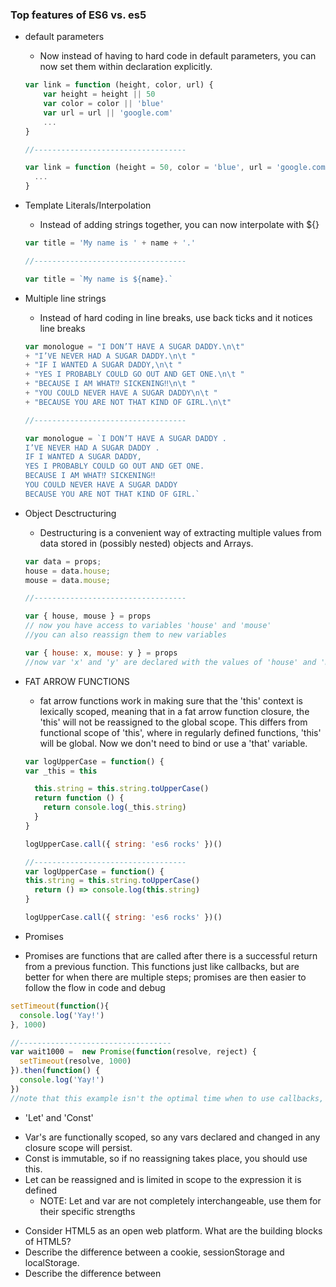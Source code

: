 ### Top features of ES6 vs. es5

* default parameters
  - Now instead of having to hard code in default parameters, you can now set them within declaration explicitly.
  ```javascript
  var link = function (height, color, url) {
      var height = height || 50
      var color = color || 'blue'
      var url = url || 'google.com'
      ...
  }

  //----------------------------------

  var link = function (height = 50, color = 'blue', url = 'google.com') {
    ...
  }
  ```
* Template Literals/Interpolation
  - Instead of adding strings together, you can now interpolate with ${}
  ```javascript
  var title = 'My name is ' + name + '.'

  //----------------------------------

  var title = `My name is ${name}.`
  ```    
* Multiple line strings
  - Instead of hard coding in line breaks, use back ticks and it notices line breaks
  ```javascript
  var monologue = "I DON’T HAVE A SUGAR DADDY.\n\t"
  + "I’VE NEVER HAD A SUGAR DADDY.\n\t "
  + "IF I WANTED A SUGAR DADDY,\n\t "
  + "YES I PROBABLY COULD GO OUT AND GET ONE.\n\t "
  + "BECAUSE I AM WHAT⁉ SICKENING‼\n\t "
  + "YOU COULD NEVER HAVE A SUGAR DADDY\n\t "
  + "BECAUSE YOU ARE NOT THAT KIND OF GIRL.\n\t"

  //----------------------------------

  var monologue = `I DON’T HAVE A SUGAR DADDY .
  I’VE NEVER HAD A SUGAR DADDY .
  IF I WANTED A SUGAR DADDY,
  YES I PROBABLY COULD GO OUT AND GET ONE.
  BECAUSE I AM WHAT⁉ SICKENING‼
  YOU COULD NEVER HAVE A SUGAR DADDY
  BECAUSE YOU ARE NOT THAT KIND OF GIRL.`

  ```    

* Object Desctructuring
  - Destructuring is a convenient way of extracting multiple values from data stored in (possibly nested) objects and Arrays.
  ```javascript
  var data = props;
  house = data.house;
  mouse = data.mouse;

  //----------------------------------

  var { house, mouse } = props
  // now you have access to variables 'house' and 'mouse'
  //you can also reassign them to new variables

  var { house: x, mouse: y } = props
  //now var 'x' and 'y' are declared with the values of 'house' and 'mouse'

  ```    
* FAT ARROW FUNCTIONS
  - fat arrow functions work in making sure that the 'this' context is lexically scoped, meaning that
  in a fat arrow function closure, the 'this' will not be reassigned to the global scope. This differs
  from functional scope of 'this', where in regularly defined functions, 'this' will be global. Now we
  don't need to bind or use a 'that' variable.
  ```javascript
  var logUpperCase = function() {
  var _this = this

    this.string = this.string.toUpperCase()
    return function () {
      return console.log(_this.string)
    }
  }

  logUpperCase.call({ string: 'es6 rocks' })()

  //----------------------------------
  var logUpperCase = function() {
  this.string = this.string.toUpperCase()
    return () => console.log(this.string)
  }

  logUpperCase.call({ string: 'es6 rocks' })()
  ```    

* Promises
- Promises are functions that are called after there is a successful return from a previous function. This functions just like callbacks, but are better for when there are multiple steps; promises are then easier to follow the flow in code and debug
```javascript
setTimeout(function(){
  console.log('Yay!')
}, 1000)

//----------------------------------
var wait1000 =  new Promise(function(resolve, reject) {
  setTimeout(resolve, 1000)
}).then(function() {
  console.log('Yay!')
})
//note that this example isn't the optimal time when to use callbacks, but rather with more complex methods (that I didn't want to clutter and confuse in an example)
```    
* 'Let' and 'Const'
- Var's are functionally scoped, so any vars declared and changed in any closure scope will persist.
- Const is immutable, so if no reassigning takes place, you should use this.
- Let can be reassigned and is limited in scope to the expression it is defined
  - NOTE: Let and var are not completely interchangeable, use them for their specific strengths
* Consider HTML5 as an open web platform. What are the building blocks of HTML5?
* Describe the difference between a cookie, sessionStorage and localStorage.
* Describe the difference between <script>, <script async> and <script defer>.
